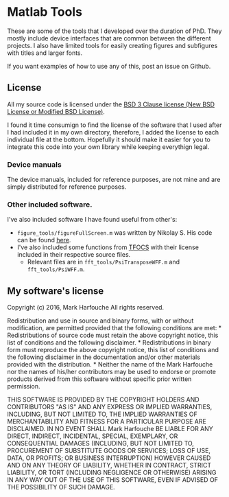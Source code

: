 # Matlab Tools

These are some of the tools that I developed over the duration of PhD.
They mostly include device interfaces that are common between the different
projects. I also have limited tools for easily creating figures and subfigures
with titles and larger fonts.

If you want examples of how to use any of this, post an issue on Github.

## License

All my source code is licensed under the
[BSD 3 Clause license (New BSD License or Modified BSD License)](https://en.wikipedia.org/wiki/BSD_licenses#3-clause_license_.28.22Revised_BSD_License.22.2C_.22New_BSD_License.22.2C_or_.22Modified_BSD_License.22.29).

I found it time consumign to find the license of the software that I used after I had included it
in my own directory, therefore, I added the license to each individual file at the bottom.
Hopefully it should make it easier for you to integrate this code into your own library while
keeping everythign legal.

### Device manuals

The device manuals, included for reference purposes, are not mine and are
simply distributed for reference purposes.

### Other included software.

I've also included software I have found useful from other's:
  * `figure_tools/figureFullScreen.m` was written by Nikolay S. His code can be found [here](http://www.mathworks.com/matlabcentral/fileexchange/31793-minimize-maximize-figure-window).
  * I've also included some functions from [TFOCS](http://cvxr.com/tfocs/) with their license included in their respective source files.
    * Relevant files are in `fft_tools/PsiTransposeWFF.m` and `fft_tools/PsiWFF.m`.


## My software's license

Copyright (c) 2016, Mark Harfouche
All rights reserved.

Redistribution and use in source and binary forms, with or without
modification, are permitted provided that the following conditions are met:
    * Redistributions of source code must retain the above copyright
      notice, this list of conditions and the following disclaimer.
    * Redistributions in binary form must reproduce the above copyright
      notice, this list of conditions and the following disclaimer in the
      documentation and/or other materials provided with the distribution.
    * Neither the name of the Mark Harfouche nor the
      names of his/her contributors may be used to endorse or promote products
      derived from this software without specific prior written permission.

THIS SOFTWARE IS PROVIDED BY THE COPYRIGHT HOLDERS AND CONTRIBUTORS "AS IS" AND
ANY EXPRESS OR IMPLIED WARRANTIES, INCLUDING, BUT NOT LIMITED TO, THE IMPLIED
WARRANTIES OF MERCHANTABILITY AND FITNESS FOR A PARTICULAR PURPOSE ARE
DISCLAIMED. IN NO EVENT SHALL Mark Harfouche BE LIABLE FOR ANY
DIRECT, INDIRECT, INCIDENTAL, SPECIAL, EXEMPLARY, OR CONSEQUENTIAL DAMAGES
(INCLUDING, BUT NOT LIMITED TO, PROCUREMENT OF SUBSTITUTE GOODS OR SERVICES;
LOSS OF USE, DATA, OR PROFITS; OR BUSINESS INTERRUPTION) HOWEVER CAUSED AND
ON ANY THEORY OF LIABILITY, WHETHER IN CONTRACT, STRICT LIABILITY, OR TORT
(INCLUDING NEGLIGENCE OR OTHERWISE) ARISING IN ANY WAY OUT OF THE USE OF THIS
SOFTWARE, EVEN IF ADVISED OF THE POSSIBILITY OF SUCH DAMAGE.
